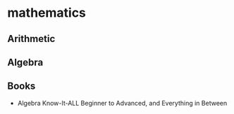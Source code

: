 # mathematics

## Arithmetic

## Algebra

## Books

- Algebra Know-It-ALL Beginner to Advanced, and Everything in Between
